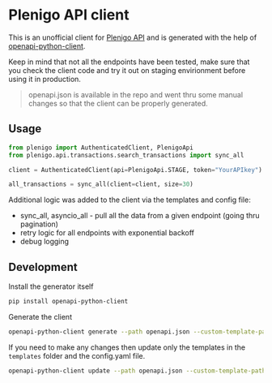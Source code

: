# Plenigo API client 

This is an unofficial client for [Plenigo API](https://api.plenigo.com/) and is generated with the help of [openapi-python-client](https://github.com/openapi-generators/openapi-python-client). 

Keep in mind that not all the endpoints have been tested, make sure that you check the client code and try it out on staging envirionment before using it in production.

> openapi.json is available in the repo and went thru some manual changes so that the client can be properly generated.

## Usage

```python
from plenigo import AuthenticatedClient, PlenigoApi
from plenigo.api.transactions.search_transactions import sync_all

client = AuthenticatedClient(api=PlenigoApi.STAGE, token="YourAPIkey")

all_transactions = sync_all(client=client, size=30)
```

Additional logic was added to the client via the templates and config file:

* sync_all, asyncio_all - pull all the data from a given endpoint (going thru pagination)
* retry logic for all endpoints with exponential backoff
* debug logging 

## Development

Install the generator itself
```sh
pip install openapi-python-client
```

Generate the client
```sh
openapi-python-client generate --path openapi.json --custom-template-path templates --config config.yml
```

If you need to make any changes then update only the templates in the `templates` folder and the config.yaml file.
```sh
openapi-python-client update --path openapi.json --custom-template-path templates --config config.yml
```

